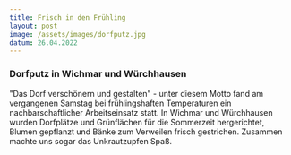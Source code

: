 ```yaml
---
title: Frisch in den Frühling
layout: post
image: /assets/images/dorfputz.jpg
datum: 26.04.2022
---
```


### Dorfputz in Wichmar und Würchhausen
"Das Dorf verschönern und gestalten" - unter diesem Motto fand am vergangenen Samstag bei frühlingshaften Temperaturen ein nachbarschaftlicher Arbeitseinsatz statt. 
In Wichmar und Würchhausen wurden Dorfplätze und Grünflächen für die Sommerzeit hergerichtet, Blumen gepflanzt und Bänke zum Verweilen frisch gestrichen. Zusammen machte uns sogar das Unkrautzupfen Spaß.
